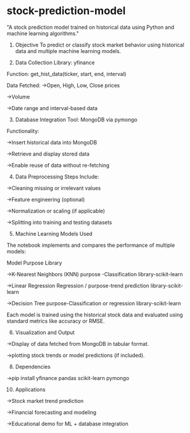 # stock-prediction-model
"A stock prediction model trained on historical data using Python and machine learning algorithms."

1. Objective
To predict or classify stock market behavior using historical data and multiple machine learning models.

2. Data Collection
Library: yfinance

Function: get_hist_data(ticker, start, end, interval)

Data Fetched:
->Open, High, Low, Close prices

->Volume

->Date range and interval-based data

3. Database Integration
Tool: MongoDB via pymongo

Functionality:

->Insert historical data into MongoDB

->Retrieve and display stored data

->Enable reuse of data without re-fetching

4. Data Preprocessing
Steps Include:

->Cleaning missing or irrelevant values

->Feature engineering (optional)

->Normalization or scaling (if applicable)

->Splitting into training and testing datasets

5. Machine Learning Models Used
   
The notebook implements and compares the performance of multiple models:

Model	Purpose	Library

->K-Nearest Neighbors (KNN)	purpose -Classification	library-scikit-learn

->Linear Regression	Regression / purpose-trend prediction	library-scikit-learn

->Decision Tree	purpose-Classification or regression	library-scikit-learn

Each model is trained using the historical stock data and evaluated using standard metrics like accuracy or RMSE.

6. Visualization and Output
   
->Display of data fetched from MongoDB in tabular format.

->plotting stock trends or model predictions (if included).

8. Dependencies
   
->pip install yfinance pandas scikit-learn pymongo

10. Applications
    
->Stock market trend prediction

->Financial forecasting and modeling

->Educational demo for ML + database integration
